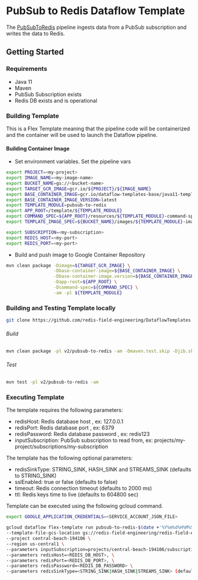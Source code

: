 # PubSub to Redis Dataflow Template

The [PubSubToRedis](src/main/java/com/google/cloud/teleport/v2/templates/PubSubToRedis.java) pipeline
ingests data from a PubSub subscription and writes the data to Redis.

## Getting Started

### Requirements
* Java 11
* Maven
* PubSub Subscription exists
* Redis DB exists and is operational

### Building Template
This is a Flex Template meaning that the pipeline code will be containerized and the container will be used to launch the Dataflow pipeline.

#### Building Container Image
* Set environment variables.
Set the pipeline vars
```sh
export PROJECT=<my-project>
export IMAGE_NAME=<my-image-name>
export BUCKET_NAME=gs://<bucket-name>
export TARGET_GCR_IMAGE=gcr.io/${PROJECT}/${IMAGE_NAME}
export BASE_CONTAINER_IMAGE=gcr.io/dataflow-templates-base/java11-template-launcher-base
export BASE_CONTAINER_IMAGE_VERSION=latest
export TEMPLATE_MODULE=pubsub-to-redis
export APP_ROOT=/template/${TEMPLATE_MODULE}
export COMMAND_SPEC=${APP_ROOT}/resources/${TEMPLATE_MODULE}-command-spec.json
export TEMPLATE_IMAGE_SPEC=${BUCKET_NAME}/images/${TEMPLATE_MODULE}-image-spec.json

export SUBSCRIPTION=<my-subscription>
export REDIS_HOST=<my-port>
export REDIS_PORT=<my-port>
```

* Build and push image to Google Container Repository
```sh
mvn clean package -Dimage=${TARGET_GCR_IMAGE} \
                  -Dbase-container-image=${BASE_CONTAINER_IMAGE} \
                  -Dbase-container-image.version=${BASE_CONTAINER_IMAGE_VERSION} \
                  -Dapp-root=${APP_ROOT} \
                  -Dcommand-spec=${COMMAND_SPEC} \
                  -am -pl ${TEMPLATE_MODULE}
```

### Building and Testing Template locally

```sh
git clone https://github.com/redis-field-engineering/DataflowTemplates.git && cd DataflowTemplates
```

###### Build
```sh
mvn clean package -pl v2/pubsub-to-redis -am -Dmaven.test.skip -Djib.skip
```

###### Test
```sh
mvn test -pl v2/pubsub-to-redis -am
```

### Executing Template

The template requires the following parameters:
* redisHost: Redis database host , ex: 127.0.0.1
* redisPort: Redis database port , ex: 6379
* redisPassword: Redis database password , ex: redis123
* inputSubscription: PubSub subscription to read from, ex: projects/my-project/subscriptions/my-subscription

The template has the following optional parameters:
* redisSinkType: STRING_SINK, HASH_SINK and STREAMS_SINK (defaults to STRING_SINK)
* sslEnabled: true or false (defaults to false)
* timeout: Redis connection timeout (defaults to 2000 ms)
* ttl: Redis keys time to live (defaults to 604800 sec)

Template can be executed using the following gcloud command.
````sh
export GOOGLE_APPLICATION_CREDENTIALS=<SERVICE_ACCOUNT_JSON_FILE>
````
```sh
gcloud dataflow flex-template run pubsub-to-redis-$(date +'%Y%m%d%H%M%S') \
--template-file-gcs-location gs://redis-field-engineering/redis-field-engineering/pubsub-to-redis/flex/Cloud_PubSub_to_Redis \
--project central-beach-194106 \
--region us-central1 \
--parameters inputSubscription=projects/central-beach-194106/subscriptions/pubsub-to-redis, \
--parameters redisHost=<REDIS_DB_HOST>, \
--parameters redisPort=<REDIS_DB_PORT>, \
--parameters redisPassword=<REDIS_DB_PASSWORD> \
--parameters redisSinkType=<STRING_SINK|HASH_SINK|STREAMS_SINK> (defaults to STRING_SINK)
```
